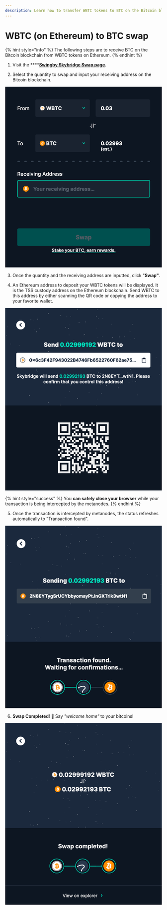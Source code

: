 ```yaml
---
description: Learn how to transfer WBTC tokens to BTC on the Bitcoin blockchain.
---
```


# WBTC \(on Ethereum\) to BTC swap

{% hint style="info" %}
The following steps are to receive BTC on the Bitcoin blockchain from WBTC tokens on Ethereum.
{% endhint %}

1. Visit the ****[**Swingby Skybridge Swap page**](https://app.skybridge.exchange/swap/new)**.**

2. Select the quantity to swap and input your receiving address on the Bitcoin blockchain.

![](../../.gitbook/assets/skybridge5.png)

3. Once the quantity and the receiving address are inputted, click "**Swap"**.

4. An Ethereum address to deposit your WBTC tokens will be displayed. It is the TSS custody address on the Ethereum blockchain. Send WBTC to this address by either scanning the QR code or copying the address to your favorite wallet.

![](../../.gitbook/assets/skybridge6.png)

{% hint style="success" %}
You **can safely close your browser** while your transaction is being intercepted by the metanodes.
{% endhint %}

5. Once the transaction is intercepted by metanodes, the status refreshes automatically to "Transaction found".

![](../../.gitbook/assets/skybridge7.png)

6. **Swap Completed**! 👏 Say _"welcome home"_ to your bitcoins!

![](../../.gitbook/assets/skybridge8.png)

